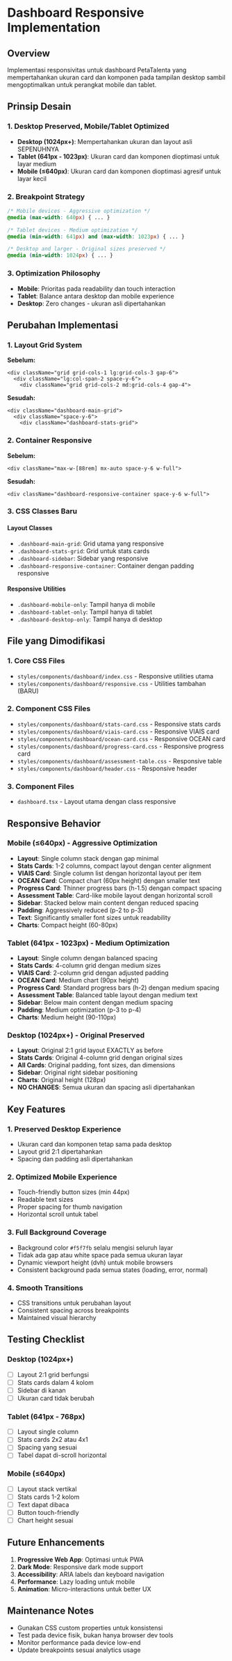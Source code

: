 # Dashboard Responsive Implementation

## Overview
Implementasi responsivitas untuk dashboard PetaTalenta yang mempertahankan ukuran card dan komponen pada tampilan desktop sambil mengoptimalkan untuk perangkat mobile dan tablet.

## Prinsip Desain

### 1. Desktop Preserved, Mobile/Tablet Optimized
- **Desktop (1024px+)**: Mempertahankan ukuran dan layout asli SEPENUHNYA
- **Tablet (641px - 1023px)**: Ukuran card dan komponen dioptimasi untuk layar medium
- **Mobile (≤640px)**: Ukuran card dan komponen dioptimasi agresif untuk layar kecil

### 2. Breakpoint Strategy
```css
/* Mobile devices - Aggressive optimization */
@media (max-width: 640px) { ... }

/* Tablet devices - Medium optimization */
@media (min-width: 641px) and (max-width: 1023px) { ... }

/* Desktop and larger - Original sizes preserved */
@media (min-width: 1024px) { ... }
```

### 3. Optimization Philosophy
- **Mobile**: Prioritas pada readability dan touch interaction
- **Tablet**: Balance antara desktop dan mobile experience
- **Desktop**: Zero changes - ukuran asli dipertahankan

## Perubahan Implementasi

### 1. Layout Grid System
**Sebelum:**
```tsx
<div className="grid grid-cols-1 lg:grid-cols-3 gap-6">
  <div className="lg:col-span-2 space-y-6">
    <div className="grid grid-cols-2 md:grid-cols-4 gap-4">
```

**Sesudah:**
```tsx
<div className="dashboard-main-grid">
  <div className="space-y-6">
    <div className="dashboard-stats-grid">
```

### 2. Container Responsive
**Sebelum:**
```tsx
<div className="max-w-[88rem] mx-auto space-y-6 w-full">
```

**Sesudah:**
```tsx
<div className="dashboard-responsive-container space-y-6 w-full">
```

### 3. CSS Classes Baru

#### Layout Classes
- `.dashboard-main-grid`: Grid utama yang responsive
- `.dashboard-stats-grid`: Grid untuk stats cards
- `.dashboard-sidebar`: Sidebar yang responsive
- `.dashboard-responsive-container`: Container dengan padding responsive

#### Responsive Utilities
- `.dashboard-mobile-only`: Tampil hanya di mobile
- `.dashboard-tablet-only`: Tampil hanya di tablet
- `.dashboard-desktop-only`: Tampil hanya di desktop

## File yang Dimodifikasi

### 1. Core CSS Files
- `styles/components/dashboard/index.css` - Responsive utilities utama
- `styles/components/dashboard/responsive.css` - Utilities tambahan (BARU)

### 2. Component CSS Files
- `styles/components/dashboard/stats-card.css` - Responsive stats cards
- `styles/components/dashboard/viais-card.css` - Responsive VIAIS card
- `styles/components/dashboard/ocean-card.css` - Responsive OCEAN card
- `styles/components/dashboard/progress-card.css` - Responsive progress card
- `styles/components/dashboard/assessment-table.css` - Responsive table
- `styles/components/dashboard/header.css` - Responsive header

### 3. Component Files
- `dashboard.tsx` - Layout utama dengan class responsive

## Responsive Behavior

### Mobile (≤640px) - Aggressive Optimization
- **Layout**: Single column stack dengan gap minimal
- **Stats Cards**: 1-2 columns, compact layout dengan center alignment
- **VIAIS Card**: Single column list dengan horizontal layout per item
- **OCEAN Card**: Compact chart (60px height) dengan smaller text
- **Progress Card**: Thinner progress bars (h-1.5) dengan compact spacing
- **Assessment Table**: Card-like mobile layout dengan horizontal scroll
- **Sidebar**: Stacked below main content dengan reduced spacing
- **Padding**: Aggressively reduced (p-2 to p-3)
- **Text**: Significantly smaller font sizes untuk readability
- **Charts**: Compact height (60-80px)

### Tablet (641px - 1023px) - Medium Optimization
- **Layout**: Single column dengan balanced spacing
- **Stats Cards**: 4-column grid dengan medium sizes
- **VIAIS Card**: 2-column grid dengan adjusted padding
- **OCEAN Card**: Medium chart (90px height)
- **Progress Card**: Standard progress bars (h-2) dengan medium spacing
- **Assessment Table**: Balanced table layout dengan medium text
- **Sidebar**: Below main content dengan medium spacing
- **Padding**: Medium optimization (p-3 to p-4)
- **Charts**: Medium height (90-110px)

### Desktop (1024px+) - Original Preserved
- **Layout**: Original 2:1 grid layout EXACTLY as before
- **Stats Cards**: Original 4-column grid dengan original sizes
- **All Cards**: Original padding, font sizes, dan dimensions
- **Sidebar**: Original right sidebar positioning
- **Charts**: Original height (128px)
- **NO CHANGES**: Semua ukuran dan spacing asli dipertahankan

## Key Features

### 1. Preserved Desktop Experience
- Ukuran card dan komponen tetap sama pada desktop
- Layout grid 2:1 dipertahankan
- Spacing dan padding asli dipertahankan

### 2. Optimized Mobile Experience
- Touch-friendly button sizes (min 44px)
- Readable text sizes
- Proper spacing for thumb navigation
- Horizontal scroll untuk tabel

### 3. Full Background Coverage
- Background color `#f5f7fb` selalu mengisi seluruh layar
- Tidak ada gap atau white space pada semua ukuran layar
- Dynamic viewport height (dvh) untuk mobile browsers
- Consistent background pada semua states (loading, error, normal)

### 4. Smooth Transitions
- CSS transitions untuk perubahan layout
- Consistent spacing across breakpoints
- Maintained visual hierarchy

## Testing Checklist

### Desktop (1024px+)
- [ ] Layout 2:1 grid berfungsi
- [ ] Stats cards dalam 4 kolom
- [ ] Sidebar di kanan
- [ ] Ukuran card tidak berubah

### Tablet (641px - 768px)
- [ ] Layout single column
- [ ] Stats cards 2x2 atau 4x1
- [ ] Spacing yang sesuai
- [ ] Tabel dapat di-scroll horizontal

### Mobile (≤640px)
- [ ] Layout stack vertikal
- [ ] Stats cards 1-2 kolom
- [ ] Text dapat dibaca
- [ ] Button touch-friendly
- [ ] Chart height sesuai

## Future Enhancements

1. **Progressive Web App**: Optimasi untuk PWA
2. **Dark Mode**: Responsive dark mode support
3. **Accessibility**: ARIA labels dan keyboard navigation
4. **Performance**: Lazy loading untuk mobile
5. **Animation**: Micro-interactions untuk better UX

## Maintenance Notes

- Gunakan CSS custom properties untuk konsistensi
- Test pada device fisik, bukan hanya browser dev tools
- Monitor performance pada device low-end
- Update breakpoints sesuai analytics usage

